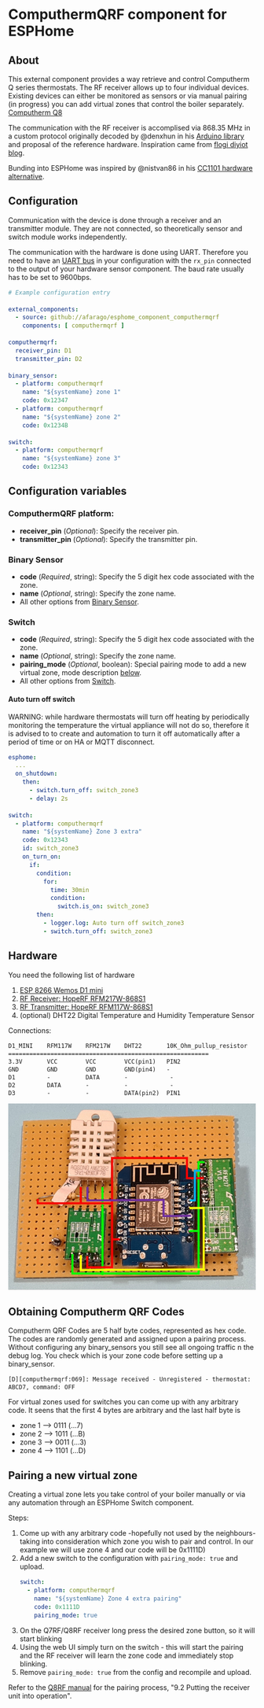 # ComputhermQRF component for ESPHome

## About
This external component provides a way retrieve and control Computherm Q series thermostats. The RF receiver allows up to four individual devices. Existing devices can either be monitored as sensors or via manual pairing (in progress) you can add virtual zones that control the boiler separately.
[Computherm Q8](https://computherm.info/en/digital_thermostats/computherm_q8rf)

The communication with the RF receiver is accomplised via 868.35 MHz in a custom protocol originally decoded by @denxhun in his [Arduino library](https://github.com/denxhun/ComputhermRF) and proposal of the reference hardware.
Inspiration came from [flogi diyiot blog](https://flogi-diyiot.blog.hu/2021/10/13/rf868mhz_wifi_gateway_esp8266_rfm217w_rfm119w_computherm_q8rf).

Bunding into ESPHome was inspired by @nistvan86 in his [CC1101 hardware alternative](https://github.com/nistvan86/esphome-q7rf).

## Configuration
Communication with the device is done through a receiver and an transmitter module. They are not connected, so theoretically sensor and switch module works independently. 


The communication with the hardware is done using UART. Therefore you need to have an [UART bus](https://esphome.io/components/uart.html#uart) in your configuration with the `rx_pin` connected to the output of your hardware sensor component. The baud rate usually has to be set to 9600bps.

```yaml
# Example configuration entry

external_components:
  - source: github://afarago/esphome_component_computhermqrf
    components: [ computhermqrf ]

computhermqrf:
  receiver_pin: D1
  transmitter_pin: D2

binary_sensor:
  - platform: computhermqrf
    name: "${systemName} zone 1"
    code: 0x12347
  - platform: computhermqrf
    name: "${systemName} zone 2"
    code: 0x1234B

switch:
  - platform: computhermqrf
    name: "${systemName} zone 3"
    code: 0x12343
```

## Configuration variables

### ComputhermQRF platform:
- **receiver_pin** (*Optional*): Specify the receiver pin.
- **transmitter_pin** (*Optional*): Specify the transmitter pin.

### Binary Sensor
- **code** (*Required*, string): Specify the 5 digit hex code associated with the zone.
- **name** (*Optional*, string): Specify the zone name.
- All other options from [Binary Sensor](https://esphome.io/components/binary_sensor/index.html#config-binary_sensor).

### Switch
- **code** (*Required*, string): Specify the 5 digit hex code associated with the zone.
- **name** (*Optional*, string): Specify the zone name.
- **pairing_mode** (*Optional*, boolean): Special pairing mode to add a new virtual zone, mode description [below](#pairing-a-new-virtual-zone).
- All other options from [Switch](https://esphome.io/components/switch/index.html#config-switch).

#### Auto turn off switch
WARNING: while hardware thermostats will turn off heating by periodically monitoring the temperature the virtual appliance will not do so, therefore it is advised to to create and automation to turn it off automatically after a period of time or on HA or MQTT disconnect.   

```yaml
esphome:
  ...
  on_shutdown:
    then:
      - switch.turn_off: switch_zone3
      - delay: 2s

switch:
  - platform: computhermqrf
    name: "${systemName} Zone 3 extra"
    code: 0x12343
    id: switch_zone3
    on_turn_on:
      if:
        condition:
          for:
            time: 30min
            condition:
              switch.is_on: switch_zone3
        then:
          - logger.log: Auto turn off switch_zone3
          - switch.turn_off: switch_zone3
```

## Hardware
You need the following list of hardware
1. [ESP 8266 Wemos D1 mini](https://www.hestore.hu/prod_10037901.html)
2. [RF Receiver: HopeRF RFM217W-868S1](https://en.maritex.com.pl/product/show/52755.html)
3. [RF Transmitter: HopeRF RFM117W-868S1](https://www.chipcad.hu/hu/product/rf-products-hoperf-askook-module/rfm117w-868s1--HRF146)
4. (optional) DHT22 Digital Temperature and Humidity Temperature Sensor

Connections:

    D1_MINI    RFM117W    RFM217W    DHT22       10K_Ohm_pullup_resistor
    =========================================================
    3.3V       VCC        VCC        VCC(pin1)   PIN2
    GND        GND        GND        GND(pin4)   -
    D1         -          DATA       -            -
    D2         DATA       -          -            -
    D3         -          -          DATA(pin2)  PIN1

![module connections](./doc/d1computherm_wiring.jpg "module connections")

## Obtaining Computherm QRF Codes
Computherm QRF Codes are 5 half byte codes, represented as hex code.
The codes are randomly generated and assigned upon a pairing process. Without configuring any binary_sensors you still see all ongoing traffic n the debug log. You check which is your zone code before setting up a binary_sensor.

```
[D][computhermqrf:069]: Message received - Unregistered - thermostat: ABCD7, command: OFF
```

For virtual zones used for switches you can come up with any arbitrary code.
It seens that the first 4 bytes are arbitrary and the last half byte is
* zone 1 --> 0111 (...7)
* zone 2 --> 1011 (...B)
* zone 3 --> 0011 (...3)
* zone 4 --> 1101 (...D)

## Pairing a new virtual zone
Creating a virtual zone lets you take control of your boiler manually or via any automation through an ESPHome Switch component.

Steps:
1. Come up with any arbitrary code -hopefully not used by the neighbours- taking into consideration which zone you wish to pair and control.
   In our example we will use zone 4 and our code will be 0x1111D) 
2. Add a new switch to the configuration with ```pairing_mode: true``` and upload.
    ```yaml
    switch:
      - platform: computhermqrf
        name: "${systemName} Zone 4 extra pairing"
        code: 0x1111D
        pairing_mode: true
    ```
4. On the Q7RF/Q8RF receiver long press the desired zone button, so it will start blinking
5. Using the web UI simply turn on the switch - this will start the pairing and the RF receiver will learn the zone code and immediately stop blinking.
6. Remove ```pairing_mode: true``` from the config and recompile and upload.

Refer to the [Q8RF manual](https://computherm.info/sites/default/files/Q8RF-Manual-EN.pdf) for the pairing process, "9.2 Putting the receiver unit into operation".
